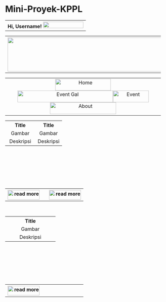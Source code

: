 # Mini-Proyek-KPPL

<html xmlns="http://www.w3.org/1999/xhtml">
<head>
<meta http-equiv="Content-Type" content="text/html; charset=utf-8" />
<title>Untitled Document</title>
<script type="text/javascript">
function MM_swapImgRestore() { //v3.0
  var i,x,a=document.MM_sr; for(i=0;a&&i<a.length&&(x=a[i])&&x.oSrc;i++) x.src=x.oSrc;
}
function MM_preloadImages() { //v3.0
  var d=document; if(d.images){ if(!d.MM_p) d.MM_p=new Array();
    var i,j=d.MM_p.length,a=MM_preloadImages.arguments; for(i=0; i<a.length; i++)
    if (a[i].indexOf("#")!=0){ d.MM_p[j]=new Image; d.MM_p[j++].src=a[i];}}
}

function MM_findObj(n, d) { //v4.01
  var p,i,x;  if(!d) d=document; if((p=n.indexOf("?"))>0&&parent.frames.length) {
    d=parent.frames[n.substring(p+1)].document; n=n.substring(0,p);}
  if(!(x=d[n])&&d.all) x=d.all[n]; for (i=0;!x&&i<d.forms.length;i++) x=d.forms[i][n];
  for(i=0;!x&&d.layers&&i<d.layers.length;i++) x=MM_findObj(n,d.layers[i].document);
  if(!x && d.getElementById) x=d.getElementById(n); return x;
}

function MM_swapImage() { //v3.0
  var i,j=0,x,a=MM_swapImage.arguments; document.MM_sr=new Array; for(i=0;i<(a.length-2);i+=3)
   if ((x=MM_findObj(a[i]))!=null){document.MM_sr[j++]=x; if(!x.oSrc) x.oSrc=x.src; x.src=a[i+2];}
}
</script>
</head>

<body onload="MM_preloadImages('Image/Home.png','Image/Event Gal 1.png','Image/About 1.png')">
<table width="100%" border="0">
  <tr>
    <th align="right" scope="col">Hi, Username! <a href="Index.php"><img src="Image/Tombol.png" alt="" width="130" height="21" /></a></th>
  </tr>
</table>
<table width="100%" border="0">
  <tr>
    <th height="109" colspan="2" align="right" valign="middle"><img src="Image/Logo.png" alt="" width="579" height="110" /></th>
  </tr>
</table>
<table width="100%" border="0">
  <tr>
    <td height="65" align="center" valign="middle"><a href="Homepage Login.php" onmouseout="MM_swapImgRestore()" onmouseover="MM_swapImage('Home','','Image/Home.png',1)"><img src="Image/Home 1.png" alt="Home" width="180" height="38" id="Home" /></a><a href="Event Gallery Login.php" onmouseout="MM_swapImgRestore()" onmouseover="MM_swapImage('Event Gal','','Image/Event Gal 1.png',1)"><img src="Image/Event Gal.png" alt="Event Gal" width="309" height="38" id="Event Gal" /></a><a href="Event Login.php" onmouseout="MM_swapImgRestore()" onmouseover="MM_swapImage('Event','','Image/Event 1.png',0)"><img src="Image/Event.png" alt="Event" width="116" height="38" id="Event" /></a><a href="#" onmouseout="MM_swapImgRestore()" onmouseover="MM_swapImage('About','','Image/About 1.png',1)"><img src="Image/About.png" alt="About" width="214" height="38" id="About" /></a><a href="#" onmouseout="MM_swapImgRestore()" onmouseover="MM_swapImage('Event Gal','','Image/Event Gal 1.png',1)"><a href="#" onmouseout="MM_swapImgRestore()" onmouseover="MM_swapImage('Event','','Image/Event 1.png',1)"></a><a href="#" onmouseout="MM_swapImgRestore()" onmouseover="MM_swapImage('About','','Image/About 1.png',1)"></a></td>
  </tr>
</table>
<table width="100%" height="204" border="0">
  <tr>
    <th width="53%" scope="col">Title</th>
    <th width="47%" align="center" scope="col">Title</th>
  </tr>
  <tr>
    <td align="center">Gambar</td>
    <td align="center">Gambar</td>
  </tr>
  <tr>
    <td align="center">Deskripsi</td>
    <td align="center">Deskripsi</td>
  </tr>
</table>
<table width="91%" border="0">
  <tr>
    <th width="47%" align="right" scope="col"><img src="Image/read more.png" alt="read more" width="103" height="31" /></th>
    <th width="53%" align="right" scope="col"><img src="Image/read more.png" alt="read more" width="103" height="31" /></th>
  </tr>
</table>
<p>&nbsp;</p>
<table width="54%" height="204" border="0">
  <tr>
    <th width="53%" scope="col">Title</th>
  </tr>
  <tr>
    <td align="center">Gambar</td>
  </tr>
  <tr>
    <td align="center">Deskripsi</td>
  </tr>
</table>
<table width="91%" border="0">
  <tr>
    <th width="47%" align="right" scope="col"><img src="Image/read more.png" alt="read more" width="103" height="31" /></th>
    <th width="53%" align="right" scope="col">&nbsp;</th>
  </tr>
</table>
<p>&nbsp;</p>
<p>&nbsp;</p>
<p>&nbsp;</p>
<p>&nbsp;</p>
</body>
</html>
